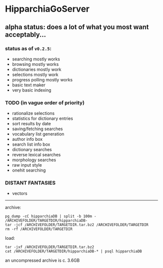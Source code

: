 # HipparchiaGoServer

## alpha status: does a lot of what you most want acceptably...

### status as of `v0.2.5`:

* searching mostly works 
* browsing mostly works 
* dictionaries mostly work 
* selections mostly work 
* progress polling mostly works
* basic text maker
* very basic indexing

### TODO (in vague order of priority)
* rationalize selections
* statistics for dictionary entries
* sort results by date
* saving/fetching searches
* vocabulary list generation
* author info box
* search list info box
* dictionary searches
* reverse lexical searches
* morphology searches
* raw input style
* onehit searching

### DISTANT FANTASIES
* vectors

---

archive:
```
pg_dump -cC hipparchiaDB | split -b 100m - /ARCHIVEFOLDER/TARGETDIR/hipparchiaDB-
tar -jcf /ARCHIVEFOLDER/TARGETDIR.tar.bz2 /ARCHIVEFOLDER/TARGETDIR
rm -rf /ARCHIVEFOLDER/TARGETDIR
```

load:
```
tar -jxf /ARCHIVEFOLDER/TARGETDIR.tar.bz2
cat /ARCHIVEFOLDER/TARGETDIR/hipparchiaDB-* | psql hipparchiaDB
```

an uncompressed archive is c. 3.6GB
